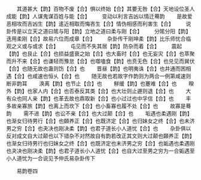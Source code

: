 <!-- { "loadSidebar": true } -->
　　其道甚大【韵】百物不废【合】惧以终始【合】其要无咎【合】天地设位圣人成能【韵】人谋鬼谋百姓与能【合】
　　变动以利言吉凶以情迁蓦韵
　　是故爱恶相攻而吉凶生【韵】逺近相取而悔吝生【合】情伪相感而利害生【合】
　　说卦传是以立天之道曰隂与阳【韵】立地之道曰柔与刚【合】
　　分隂分阳【韵】迭用柔刚【合】故易六位而成章【合】
　　杂卦传干刚坤柔【韵】比乐师忧合临观之义或与或求【合】
　　屯见而不失其居【韵】防杂而着【合】
　　震起【韵】也艮止【合】也损益盛衰之始【合】也大畜时【合】也无妄灾【合】也萃聚而升不来【合】也谦轻而豫怠【合】也噬嗑食【韵】也贲无色【合】也兑见而巽伏【合】也随无故也蛊则饬【合】也
　　晋昼【韵】也明夷诛【合】也井通而困相遇【合】也咸速也恒乆【合】也
　　随无故也若故字作韵则为两合一例第咸速则断非韵耳
　　涣离【韵】也节止【合】也
　　觧缓【韵】也蹇难【合】也
　　暌外【韵】也家人内【合】也否泰反其类【合】也大壮则止遯则退【合】也
　　大有众也同人亲【韵】也革去故也鼎取新【合】也小过过也中孚信【合】也
　　丰多故亲寡旅【韵】也离上而坎下【合】也小畜寡也履不处【合】也
　　故寡是蓦韵
　　需不进【韵】也讼不亲【合】也大过颠【合】也
　　垢遇也柔遇刚【韵】也渐女归待男行【合】也頥养正【合】也既济定【合】也归妹女之终【合】也未济男之穷【合】也夬决也刚决柔【韵】也君子道长小人道忧【合】也
　　杂卦俱以反对成文自大过颠也以下错杂不对然故自有韵若改正其文则大过颠也頥养正【韵】也渐女归待男行也归妹女之终【合】也既济定也未济男之穷【合】也姤遇也柔遇刚也夬决也刚决柔【韵】也君子道长小人道忧【合】也自大过至男之穷为一合姤遇至小人道忧为一合说见予仲氏易杂卦传下





　　易韵卷四
